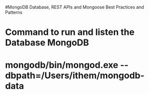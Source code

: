 #MongoDB Database, REST APIs and Mongoose Best Practices and Patterns

# Command to run and listen the Database MongoDB

# mongodb/bin/mongod.exe --dbpath=/Users/ithem/mongodb-data
